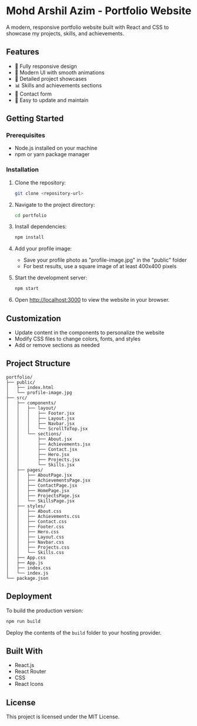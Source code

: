 # Mohd Arshil Azim - Portfolio Website

A modern, responsive portfolio website built with React and CSS to showcase my projects, skills, and achievements.

## Features

- 📱 Fully responsive design
- 🎨 Modern UI with smooth animations
- 📂 Detailed project showcases
- 📊 Skills and achievements sections
- 📝 Contact form
- 🔄 Easy to update and maintain

## Getting Started

### Prerequisites

- Node.js installed on your machine
- npm or yarn package manager

### Installation

1. Clone the repository:
   ```bash
   git clone <repository-url>
   ```

2. Navigate to the project directory:
   ```bash
   cd portfolio
   ```

3. Install dependencies:
   ```bash
   npm install
   ```

4. Add your profile image:
   - Save your profile photo as "profile-image.jpg" in the "public" folder
   - For best results, use a square image of at least 400x400 pixels

5. Start the development server:
   ```bash
   npm start
   ```

6. Open [http://localhost:3000](http://localhost:3000) to view the website in your browser.

## Customization

- Update content in the components to personalize the website
- Modify CSS files to change colors, fonts, and styles
- Add or remove sections as needed

## Project Structure

```
portfolio/
├── public/
│   ├── index.html
│   └── profile-image.jpg
├── src/
│   ├── components/
│   │   ├── layout/
│   │   │   ├── Footer.jsx
│   │   │   ├── Layout.jsx
│   │   │   ├── Navbar.jsx
│   │   │   └── ScrollToTop.jsx
│   │   └── sections/
│   │       ├── About.jsx
│   │       ├── Achievements.jsx
│   │       ├── Contact.jsx
│   │       ├── Hero.jsx
│   │       ├── Projects.jsx
│   │       └── Skills.jsx
│   ├── pages/
│   │   ├── AboutPage.jsx
│   │   ├── AchievementsPage.jsx
│   │   ├── ContactPage.jsx
│   │   ├── HomePage.jsx
│   │   ├── ProjectsPage.jsx
│   │   └── SkillsPage.jsx
│   ├── styles/
│   │   ├── About.css
│   │   ├── Achievements.css
│   │   ├── Contact.css
│   │   ├── Footer.css
│   │   ├── Hero.css
│   │   ├── Layout.css
│   │   ├── Navbar.css
│   │   ├── Projects.css
│   │   └── Skills.css
│   ├── App.css
│   ├── App.js
│   ├── index.css
│   └── index.js
└── package.json
```

## Deployment

To build the production version:

```bash
npm run build
```

Deploy the contents of the `build` folder to your hosting provider.

## Built With

- React.js
- React Router
- CSS
- React Icons

## License

This project is licensed under the MIT License.
